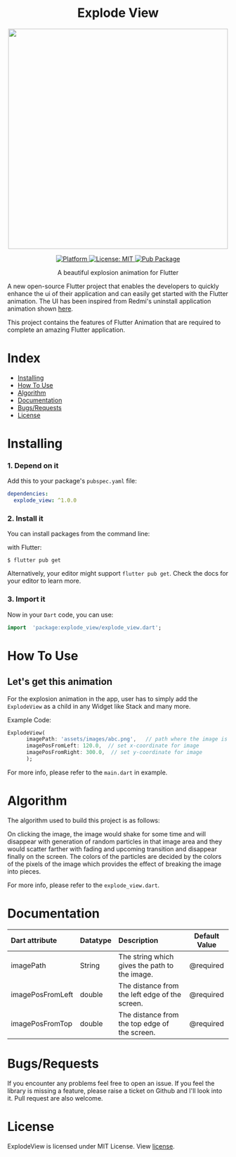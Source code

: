 


# <div align="center">Explode View</div>

<p align="center"> <img src="https://github.com/mdg-soc-19/explode-view/blob/master/gif/explode-view.gif?raw=true" height = "500px"/></p>

<div align="center">
<a href="https://flutter.io">
    <img src="https://img.shields.io/badge/Platform-Flutter-yellow.svg"
      alt="Platform" />
  </a>
  <a href="https://opensource.org/licenses/MIT">
    <img src="https://img.shields.io/badge/License-MIT-red.svg"
      alt="License: MIT" />
  </a>
  <a href="https://pub.dev/packages/explode_view">
      <img src="https://img.shields.io/pub/v/explode_view.svg"
        alt="Pub Package" />
   </a>
  </div>

<p align="center">A beautiful explosion animation for Flutter</p>

A new open-source Flutter project that enables the developers to quickly enhance the ui of their application and can easily get started with the Flutter animation. The UI has been inspired from Redmi's uninstall application animation shown [here](https://github.com/mdg-soc-19/explode-view/blob/master/gif/explode-view-idea.gif).

This project contains the features of Flutter Animation that are required to complete an amazing Flutter application.

# Index
* [Installing](#installing)
* [How To Use](#how-to-use)
* [Algorithm](#algorithm)
* [Documentation](#documentation)
* [Bugs/Requests](#bugsrequests)
* [License](#license)


# Installing

### 1. Depend on it
Add this to your package's `pubspec.yaml` file:

```yaml 
dependencies: 
  explode_view: ^1.0.0
```

### 2. Install it


You can install packages from the command line:

with Flutter:

```shell
$ flutter pub get
```

Alternatively, your editor might support  `flutter pub get`. Check the docs for your editor to learn more.

### 3. Import it

Now in your `Dart` code, you can use: 

```dart 
import  'package:explode_view/explode_view.dart';
```


# How To Use
## Let's get this animation
For the explosion animation in the app, user has to simply add the `ExplodeView` as a child in any Widget like Stack and many more.

Example Code: 
```dart 
ExplodeView(
      imagePath: 'assets/images/abc.png',	// path where the image is stored
      imagePosFromLeft: 120.0,	// set x-coordinate for image
      imagePosFromRight: 300.0,  // set y-coordinate for image
      );
```
For more info, please refer to the `main.dart` in example.


# Algorithm 
The algorithm used to build this project is as follows:

On clicking the image, the image would shake for some time and will disappear with generation of random particles in that image area and they would scatter farther with fading and upcoming transition and disappear finally on the screen. The colors of the particles are decided by the colors of the pixels of the image which provides the effect of breaking the image into pieces.

For more info, please refer to the `explode_view.dart`.


# Documentation

| Dart attribute                        | Datatype                    | Description                                                  |     Default Value     |
| :------------------------------------ | :-------------------------- | :----------------------------------------------------------- | :-------------------: |
| imagePath                                 | String                  | The string which gives the path to the image.                    |       @required       |
| imagePosFromLeft                             | double             | The distance from the left edge of the screen. |       @required       |
| imagePosFromTop                                | double                      | The distance from the top edge of the screen. |         @required         |

# Bugs/Requests

If you encounter any problems feel free to open an issue. If you feel the library is
missing a feature, please raise a ticket on Github and I'll look into it.
Pull request are also welcome.

# License
ExplodeView is licensed under MIT License. View [license](https://github.com/mdg-soc-19/explode-view/blob/master/explode_view/LICENSE).
